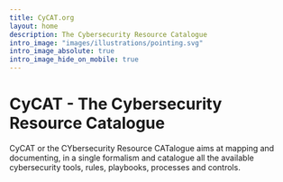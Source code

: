```yaml
---
title: CyCAT.org 
layout: home
description: The Cybersecurity Resource Catalogue 
intro_image: "images/illustrations/pointing.svg"
intro_image_absolute: true
intro_image_hide_on_mobile: true
---
```


# CyCAT - The Cybersecurity Resource Catalogue
 
CyCAT or the CYbersecurity Resource CATalogue aims at mapping and documenting, in a single formalism and catalogue all the available cybersecurity tools, rules, playbooks, processes and controls.
